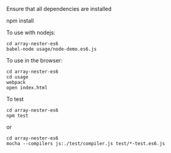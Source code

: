 Ensure that all dependencies are installed

   npm install

To use with nodejs:

    cd array-nester-es6
    babel-node usage/node-demo.es6.js

To use in the browser:

    cd array-nester-es6
    cd usage
    webpack
    open index.html 

To test

    cd array-nester-es6
    npm test

or

    cd array-nester-es6
    mocha --compilers js:./test/compiler.js test/*-test.es6.js

